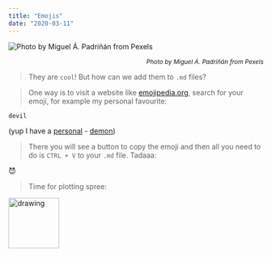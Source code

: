 ```yaml
---
title: "Emojis"
date: "2020-03-11"
---
```

![](https://i.imgur.com/Lp2TItm.jpg "Photo by Miguel Á. Padriñán from Pexels")<p style="font-size: 12px; text-align: right">_Photo by Miguel Á. Padriñán from Pexels_</p>

>They are `cool`! But how can we add them to `.md` files?

> One way is to visit a website like [emojipedia.org](https://emojipedia.org/), search for your emoji, for example my personal favourite: 
```
devil
```
(yup I have a [personal](https://www.youtube.com/watch?v=pBSuvuWB0T8) - [demon](https://www.youtube.com/watch?v=s43bd66HFDo))

>There you will see a button to copy the emoji and then all you need to do is `CTRL + V` to your `.md` file. Tadaaa:

😈

>Time for plotting spree:

<img src="https://i.imgur.com/ecoffoD.png" alt="drawing" width="100"/>
